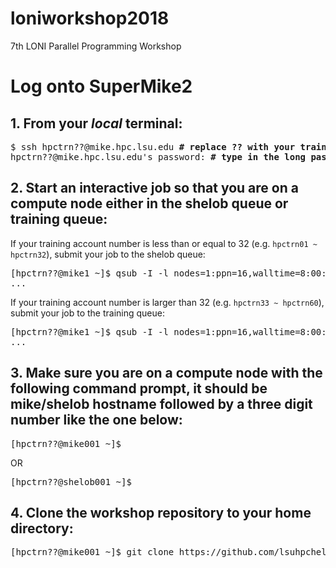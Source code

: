# loniworkshop2018
7th LONI Parallel Programming Workshop

# Log onto SuperMike2

## 1. From your *local* terminal:
<pre>
$ ssh hpctrn??@mike.hpc.lsu.edu <b># replace ?? with your training account number</b>
hpctrn??@mike.hpc.lsu.edu's password: <b># type in the long password, the input will NOT echo back</b>
</pre>

## 2. Start an interactive job so that you are on a compute node either in the shelob queue or training queue:
If your training account number is less than or equal to 32 (e.g. `hpctrn01 ~ hpctrn32`), submit your job to the shelob queue:
<pre>
[hpctrn??@mike1 ~]$ qsub -I -l nodes=1:ppn=16,walltime=8:00:00 <b>-q shelob</b> -A hpc_train_2018
...
</pre>
If your training account number is larger than 32 (e.g. `hpctrn33 ~ hpctrn60`), submit your job to the training queue:
<pre>
[hpctrn??@mike1 ~]$ qsub -I -l nodes=1:ppn=16,walltime=8:00:00 <b>-q training</b> -A hpc_train_2018
...
</pre>

## 3. Make sure you are on a compute node with the following command prompt, it should be mike/shelob hostname followed by a three digit number like the one below:
<pre>
[hpctrn??@mike001 ~]$ 
</pre>
OR
<pre>
[hpctrn??@shelob001 ~]$ 
</pre>

## 4. Clone the workshop repository to your home directory:
<pre>
[hpctrn??@mike001 ~]$ git clone https://github.com/lsuhpchelp/loniworkshop2018
</pre>
